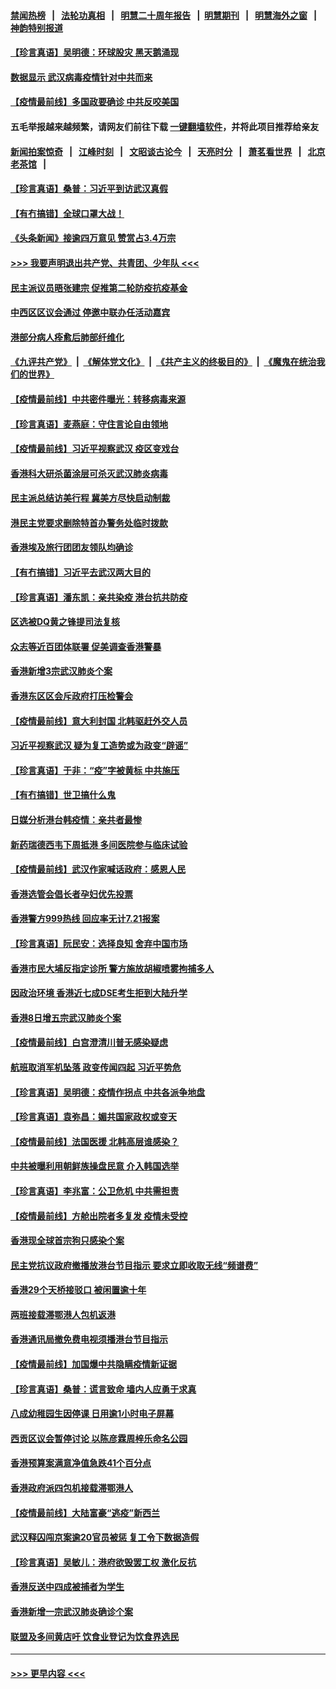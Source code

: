 #### [禁闻热榜](热点新闻.md?=0)  &nbsp;&nbsp;|&nbsp;&nbsp; [法轮功真相](https://github.com/gfw-breaker/truth/blob/master/README.md?=0) &nbsp;&nbsp;|&nbsp;&nbsp; [明慧二十周年报告](https://github.com/gfw-breaker/mh-reports/blob/master/README.md?=0) &nbsp;&nbsp;|&nbsp;&nbsp;[明慧期刊](https://github.com/gfw-breaker/mh-qikan) &nbsp;&nbsp;|&nbsp;&nbsp; [明慧海外之窗](https://github.com/gfw-breaker/mh-news/blob/master/README.md?=0) &nbsp;&nbsp;|&nbsp;&nbsp; [神韵特别报道](https://github.com/gfw-breaker/mh-news/blob/master/shenyun.md?=0)
#### [【珍言真语】吴明德：环球股灾 黑天鹅涌现](../pages/nsc415/n11940772.md?t=03151802) 
#### [数据显示 武汉病毒疫情针对中共而来](../pages/nsc415/n11940697.md?t=03151802) 
#### [【疫情最前线】多国政要确诊 中共反咬美国](../pages/nsc415/n11938734.md?t=03151802) 
#### 五毛举报越来越频繁，请网友们前往下载 [一键翻墙软件](https://github.com/gfw-breaker/ssr-accounts)，并将此项目推荐给亲友
#### [新闻拍案惊奇](https://github.com/gfw-breaker/banned-news/blob/master/pages/link4.md) &nbsp;&nbsp;|&nbsp;&nbsp; [江峰时刻](https://github.com/gfw-breaker/banned-news/blob/master/pages/link4.md) &nbsp;&nbsp;|&nbsp;&nbsp; [文昭谈古论今](https://github.com/gfw-breaker/banned-news/blob/master/pages/link4.md) &nbsp;&nbsp;|&nbsp;&nbsp; [天亮时分](https://github.com/gfw-breaker/banned-news/blob/master/pages/link4.md) &nbsp;&nbsp;|&nbsp;&nbsp; [萧茗看世界](https://github.com/gfw-breaker/banned-news/blob/master/pages/link4.md) &nbsp;&nbsp;|&nbsp;&nbsp; [北京老茶馆](https://github.com/gfw-breaker/banned-news/blob/master/pages/link4.md) &nbsp;&nbsp;|&nbsp;&nbsp; 
#### [【珍言真语】桑普：习近平到访武汉真假](../pages/nsc415/n11938896.md?t=03151802) 
#### [【有冇搞错】全球口罩大战！](../pages/nsc415/n11938472.md?t=03151802) 
#### [《头条新闻》接逾四万意见 赞赏占3.4万宗](../pages/nsc415/n11936898.md?t=03151802) 
#### [>>> 我要声明退出共产党、共青团、少年队 <<<](https://github.com/begood0513/goodnews/blob/master/quit/letter.md) 
#### [民主派议员晤张建宗 促推第二轮防疫抗疫基金](../pages/nsc415/n11936899.md?t=03151802) 
#### [中西区区议会通过 停邀中联办任活动嘉宾](../pages/nsc415/n11936888.md?t=03151802) 
#### [港部分病人痊愈后肺部纤维化](../pages/nsc415/n11936846.md?t=03151802) 
#### [《九评共产党》](https://github.com/begood0513/9ping.md/blob/master/README.md) &nbsp;|&nbsp; [《解体党文化》](../../../../jtdwh.md/blob/master/README.md)  &nbsp;|&nbsp; [《共产主义的终极目的》](../../../../gczydzjmd.md/blob/master/README.md) &nbsp;|&nbsp; [《魔鬼在统治我们的世界》](../../../../mgztzwmdsj.md/blob/master/README.md) 
#### [【疫情最前线】中共密件曝光：转移病毒来源](../pages/nsc415/n11936342.md?t=03151802) 
#### [【珍言真语】麦燕庭：守住言论自由领地](../pages/nsc415/n11936215.md?t=03151802) 
#### [【疫情最前线】习近平视察武汉 疫区变戏台](../pages/nsc415/n11933377.md?t=03151802) 
#### [香港科大研杀菌涂层可杀灭武汉肺炎病毒](../pages/nsc415/n11933772.md?t=03151802) 
#### [民主派总结访美行程 冀美方尽快启动制裁](../pages/nsc415/n11933743.md?t=03151802) 
#### [港民主党要求删除特首办警务处临时拨款](../pages/nsc415/n11933730.md?t=03151802) 
#### [香港埃及旅行团团友领队均确诊](../pages/nsc415/n11933697.md?t=03151802) 
#### [【有冇搞错】习近平去武汉两大目的](../pages/nsc415/n11933210.md?t=03151802) 
#### [【珍言真语】潘东凯：亲共染疫 港台抗共防疫](../pages/nsc415/n11933162.md?t=03151802) 
#### [区选被DQ黄之锋提司法复核](../pages/nsc415/n11931195.md?t=03151802) 
#### [众志等近百团体联署 促美调查香港警暴](../pages/nsc415/n11931152.md?t=03151802) 
#### [香港新增3宗武汉肺炎个案](../pages/nsc415/n11931136.md?t=03151802) 
#### [香港东区区会斥政府打压检警会](../pages/nsc415/n11931086.md?t=03151802) 
#### [【疫情最前线】意大利封国 北韩驱赶外交人员](../pages/nsc415/n11930660.md?t=03151802) 
#### [习近平视察武汉 疑为复工造势或为政变“辟谣”](../pages/nsc415/n11930847.md?t=03151802) 
#### [【珍言真语】于非：“疫”字被黄标 中共施压](../pages/nsc415/n11930410.md?t=03151802) 
#### [【有冇搞错】世卫搞什么鬼](../pages/nsc415/n11930475.md?t=03151802) 
#### [日媒分析港台韩疫情：亲共者最惨](../pages/nsc415/n11928776.md?t=03151802) 
#### [新药瑞德西韦下周抵港 多间医院参与临床试验](../pages/nsc415/n11928462.md?t=03151802) 
#### [【疫情最前线】武汉作家喊话政府：感恩人民](../pages/nsc415/n11927940.md?t=03151802) 
#### [香港选管会倡长者孕妇优先投票](../pages/nsc415/n11928449.md?t=03151802) 
#### [香港警方999热线 回应率无计7.21报案](../pages/nsc415/n11928448.md?t=03151802) 
#### [【珍言真语】阮民安：选择良知 舍弃中国市场](../pages/nsc415/n11927705.md?t=03151802) 
#### [香港市民大埔反指定诊所 警方施放胡椒喷雾拘捕多人](../pages/nsc415/n11925774.md?t=03151802) 
#### [因政治环境 香港近七成DSE考生拒到大陆升学](../pages/nsc415/n11925759.md?t=03151802) 
#### [香港8日增五宗武汉肺炎个案](../pages/nsc415/n11925736.md?t=03151802) 
#### [【疫情最前线】白宫澄清川普无感染疑虑](../pages/nsc415/n11925567.md?t=03151802) 
#### [航班取消军机坠落 政变传闻四起 习近平势危](../pages/nsc415/n11925467.md?t=03151802) 
#### [【珍言真语】吴明德：疫情作拐点 中共各派争地盘](../pages/nsc415/n11925299.md?t=03151802) 
#### [【珍言真语】袁弥昌：媚共国家政权或变天](../pages/nsc415/n11923199.md?t=03151802) 
#### [【疫情最前线】法国医援 北韩高层谁感染？](../pages/nsc415/n11920850.md?t=03151802) 
#### [中共被曝利用朝鲜族操盘民意 介入韩国选举](../pages/nsc415/n11921006.md?t=03151802) 
#### [【珍言真语】李兆富：公卫危机 中共需担责](../pages/nsc415/n11920422.md?t=03151802) 
#### [【疫情最前线】方舱出院者多复发 疫情未受控](../pages/nsc415/n11918637.md?t=03151802) 
#### [香港现全球首宗狗只感染个案](../pages/nsc415/n11918710.md?t=03151802) 
#### [民主党抗议政府撤播放港台节目指示 要求立即收取无线“频谱费”](../pages/nsc415/n11918681.md?t=03151802) 
#### [香港29个天桥接驳口 被闲置逾十年](../pages/nsc415/n11918654.md?t=03151802) 
#### [两班接载滞鄂港人包机返港](../pages/nsc415/n11915855.md?t=03151802) 
#### [香港通讯局撤免费电视须播港台节目指示](../pages/nsc415/n11915831.md?t=03151802) 
#### [【疫情最前线】加国爆中共隐瞒疫情新证据](../pages/nsc415/n11915482.md?t=03151802) 
#### [【珍言真语】桑普：谎言致命 墙内人应勇于求真](../pages/nsc415/n11915169.md?t=03151802) 
#### [八成幼稚园生因停课 日用逾1小时电子屏幕](../pages/nsc415/n11913263.md?t=03151802) 
#### [西贡区议会暂停讨论 以陈彦霖周梓乐命名公园](../pages/nsc415/n11913248.md?t=03151802) 
#### [香港预算案满意净值急跌41个百分点](../pages/nsc415/n11913236.md?t=03151802) 
#### [香港政府派四包机接载滞鄂港人](../pages/nsc415/n11913211.md?t=03151802) 
#### [【疫情最前线】大陆富豪“逃疫”新西兰](../pages/nsc415/n11913160.md?t=03151802) 
#### [武汉释囚闯京案逾20官员被惩 复工令下数据造假](../pages/nsc415/n11912743.md?t=03151802) 
#### [【珍言真语】吴敏儿：港府欲毁罢工权 激化反抗](../pages/nsc415/n11912457.md?t=03151802) 
#### [香港反送中四成被捕者为学生](../pages/nsc415/n11910730.md?t=03151802) 
#### [香港新增一宗武汉肺炎确诊个案](../pages/nsc415/n11910724.md?t=03151802) 
#### [联盟及多间黄店吁 饮食业登记为饮食界选民](../pages/nsc415/n11910718.md?t=03151802) 

----
#### [ >>> 更早内容 <<< ](../indexes/nsc415-earlier.md)
